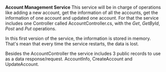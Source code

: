 **Account Management Service**
This service will be in charge of operations like adding a new account, get the information of all the accounts, get the information of one account and updated one account. For that the service includes one Controller called AccountController.cs, with the *Get*, *GetById*, *Post* and *Put* operations.

In this first version of the service, the information is stored in memory. That's mean that every time the service restarts, the data is lost.

Besides the AccountController the service includes 3 public records to use as a data response/request. AccountInfo, CreateAccount and UpdateAccount.
